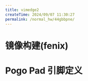 ```yaml
---
title: vimedge2
createTime: 2024/09/07 11:30:27
permalink: /normal_hw/44gbbpne/
---
```


# 镜像构建(fenix)


# Pogo Pad 引脚定义
